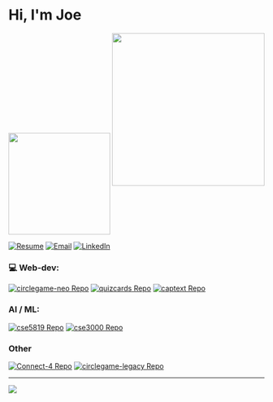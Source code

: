 # Hi, I'm Joe 

<img src="https://people.com/thmb/Xd7Z_p7Q_T5w6Ezm666eOW5zysc=/4000x0/filters:no_upscale():max_bytes(150000):strip_icc():focal(465x0:467x2)/LeBron-James-Bryce-070624-2-298ee61a5d5a49ce92fda7c38437d3fc.jpg" width="200" style="vertical-align: middle;" />

<img src="./assets/lebron-james-make-face.gif" width="300">

[![Resume](https://img.shields.io/badge/Resume-%23238636.svg?style=for-the-badge)](https://github.com/josef-karpinski/josef-karpinski/blob/main/resume/JK_Resume_2025-07-21.pdf)
[![Email](https://img.shields.io/badge/Email-%230b7d75.svg?style=for-the-badge)](mailto:josef.karpinski.dev@gmail.com) 
[![LinkedIn](https://img.shields.io/badge/LinkedIn-%231f6feb.svg?style=for-the-badge)](https://linkedin.com/in/josefkarpinski)

### 💻 Web-dev:

[![circlegame-neo Repo](https://github-readme-stats.vercel.app/api/pin/?username=circlegame&repo=circlegame-neo&theme=dark&border_color=000000)](https://github.com/circlegame/circlegame-neo)
[![quizcards Repo](https://github-readme-stats.vercel.app/api/pin/?username=josef-karpinski&repo=quizcards&theme=dark&border_color=000000)](https://github.com/josef-karpinski/quizcards)
[![captext Repo](https://github-readme-stats.vercel.app/api/pin/?username=josef-karpinski&repo=captext&theme=dark&border_color=000000)](https://github.com/josef-karpinski/captext)

### AI / ML:

[![cse5819 Repo](https://github-readme-stats.vercel.app/api/pin/?username=josef-karpinski&repo=ml-final-project-cse5819&theme=dark&border_color=000000)](https://github.com/josef-karpinski/ml-final-project-cse5819)
[![cse3000 Repo](https://github-readme-stats.vercel.app/api/pin/?username=josef-karpinski&repo=content-moderation-cse3000&theme=dark&border_color=000000)](https://github.com/josef-karpinski/content-moderation-cse3000)

### Other

[![Connect-4 Repo](https://github-readme-stats.vercel.app/api/pin/?username=josef-karpinski&repo=Connect-4-with-Processing&theme=dark&border_color=000000)](https://github.com/josef-karpinski/Connect-4-with-Processing)
[![circlegame-legacy Repo](https://github-readme-stats.vercel.app/api/pin/?username=circlegame&repo=circlegame-legacy&theme=dark&border_color=000000)](https://github.com/circlegame/circlegame-legacy)



---

![](https://github-readme-stats.vercel.app/api?username=josef-karpinski&theme=dark&hide_border=false&include_all_commits=true&count_private=true)<br/>
